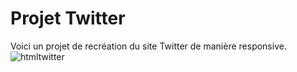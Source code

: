 # Projet Twitter

Voici un projet de recréation du site Twitter de manière responsive.
![htmltwitter](https://user-images.githubusercontent.com/91453935/142668817-38656714-a0f0-4a03-b1d0-8ac29a07a67f.png)
